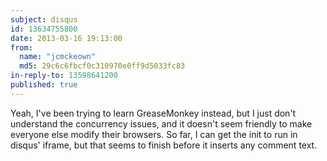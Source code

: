 ```yaml
---
subject: disqus
id: 13634755800
date: 2013-03-16 19:13:00
from:
  name: "jcmckeown"
  md5: 29c6c6fbcf0c310970e0ff9d5033fc83
in-reply-to: 13598641200
published: true
---
```

Yeah, I've been trying to learn GreaseMonkey instead, but I just don't understand the concurrency issues, and it doesn't seem friendly to make everyone else modify their browsers. So far, I can get the init to run in disqus' iframe, but that seems to finish before it inserts any comment text.
